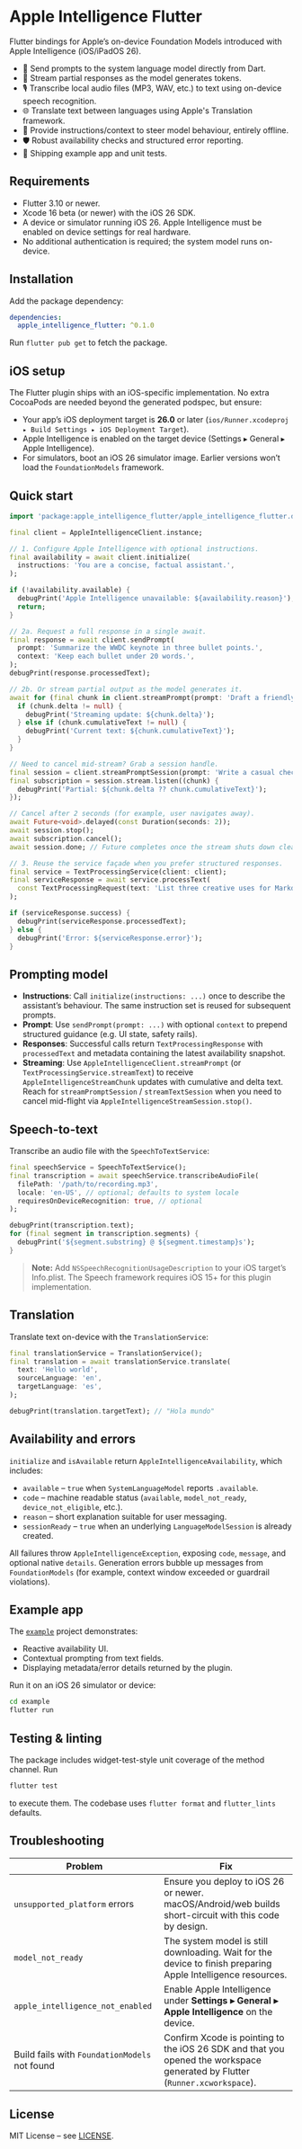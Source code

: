 # Apple Intelligence Flutter

Flutter bindings for Apple’s on-device Foundation Models introduced with Apple Intelligence (iOS/iPadOS 26).

- 🚀 Send prompts to the system language model directly from Dart.
- 🌊 Stream partial responses as the model generates tokens.
- 🎙️ Transcribe local audio files (MP3, WAV, etc.) to text using on-device speech recognition.
- 🌐 Translate text between languages using Apple's Translation framework.
- 🧠 Provide instructions/context to steer model behaviour, entirely offline.
- 🛡️ Robust availability checks and structured error reporting.
- 📱 Shipping example app and unit tests.

## Requirements

- Flutter 3.10 or newer.
- Xcode 16 beta (or newer) with the iOS 26 SDK.
- A device or simulator running iOS 26. Apple Intelligence must be enabled on device settings for real hardware.
- No additional authentication is required; the system model runs on-device.

## Installation

Add the package dependency:

```yaml
dependencies:
  apple_intelligence_flutter: ^0.1.0
```

Run `flutter pub get` to fetch the package.

## iOS setup

The Flutter plugin ships with an iOS-specific implementation. No extra CocoaPods are needed beyond the generated podspec, but ensure:

- Your app’s iOS deployment target is **26.0** or later (`ios/Runner.xcodeproj ▸ Build Settings ▸ iOS Deployment Target`).
- Apple Intelligence is enabled on the target device (Settings ▸ General ▸ Apple Intelligence).
- For simulators, boot an iOS 26 simulator image. Earlier versions won’t load the `FoundationModels` framework.

## Quick start

```dart
import 'package:apple_intelligence_flutter/apple_intelligence_flutter.dart';

final client = AppleIntelligenceClient.instance;

// 1. Configure Apple Intelligence with optional instructions.
final availability = await client.initialize(
  instructions: 'You are a concise, factual assistant.',
);

if (!availability.available) {
  debugPrint('Apple Intelligence unavailable: ${availability.reason}');
  return;
}

// 2a. Request a full response in a single await.
final response = await client.sendPrompt(
  prompt: 'Summarize the WWDC keynote in three bullet points.',
  context: 'Keep each bullet under 20 words.',
);
debugPrint(response.processedText);

// 2b. Or stream partial output as the model generates it.
await for (final chunk in client.streamPrompt(prompt: 'Draft a friendly reminder email.')) {
  if (chunk.delta != null) {
    debugPrint('Streaming update: ${chunk.delta}');
  } else if (chunk.cumulativeText != null) {
    debugPrint('Current text: ${chunk.cumulativeText}');
  }
}

// Need to cancel mid-stream? Grab a session handle.
final session = client.streamPromptSession(prompt: 'Write a casual check-in message.');
final subscription = session.stream.listen((chunk) {
  debugPrint('Partial: ${chunk.delta ?? chunk.cumulativeText}');
});

// Cancel after 2 seconds (for example, user navigates away).
await Future<void>.delayed(const Duration(seconds: 2));
await session.stop();
await subscription.cancel();
await session.done; // Future completes once the stream shuts down cleanly.

// 3. Reuse the service façade when you prefer structured responses.
final service = TextProcessingService(client: client);
final serviceResponse = await service.processText(
  const TextProcessingRequest(text: 'List three creative uses for Markdown tables.'),
);

if (serviceResponse.success) {
  debugPrint(serviceResponse.processedText);
} else {
  debugPrint('Error: ${serviceResponse.error}');
}
```

## Prompting model

- **Instructions**: Call `initialize(instructions: ...)` once to describe the assistant’s behaviour. The same instruction set is reused for subsequent prompts.
- **Prompt**: Use `sendPrompt(prompt: ...)` with optional `context` to prepend structured guidance (e.g. UI state, safety rails).
- **Responses**: Successful calls return `TextProcessingResponse` with `processedText` and metadata containing the latest availability snapshot.
- **Streaming**: Use `AppleIntelligenceClient.streamPrompt` (or `TextProcessingService.streamText`) to receive `AppleIntelligenceStreamChunk` updates with cumulative and delta text. Reach for `streamPromptSession` / `streamTextSession` when you need to cancel mid-flight via `AppleIntelligenceStreamSession.stop()`.

## Speech-to-text

Transcribe an audio file with the `SpeechToTextService`:

```dart
final speechService = SpeechToTextService();
final transcription = await speechService.transcribeAudioFile(
  filePath: '/path/to/recording.mp3',
  locale: 'en-US', // optional; defaults to system locale
  requiresOnDeviceRecognition: true, // optional
);

debugPrint(transcription.text);
for (final segment in transcription.segments) {
  debugPrint('${segment.substring} @ ${segment.timestamp}s');
}
```

> **Note:** Add `NSSpeechRecognitionUsageDescription` to your iOS target’s Info.plist. The Speech framework requires iOS 15+ for this plugin implementation.

## Translation

Translate text on-device with the `TranslationService`:

```dart
final translationService = TranslationService();
final translation = await translationService.translate(
  text: 'Hello world',
  sourceLanguage: 'en',
  targetLanguage: 'es',
);

debugPrint(translation.targetText); // "Hola mundo"
```

## Availability and errors

`initialize` and `isAvailable` return `AppleIntelligenceAvailability`, which includes:

- `available` – `true` when `SystemLanguageModel` reports `.available`.
- `code` – machine readable status (`available`, `model_not_ready`, `device_not_eligible`, etc.).
- `reason` – short explanation suitable for user messaging.
- `sessionReady` – `true` when an underlying `LanguageModelSession` is already created.

All failures throw `AppleIntelligenceException`, exposing `code`, `message`, and optional native `details`. Generation errors bubble up messages from `FoundationModels` (for example, context window exceeded or guardrail violations).

## Example app

The [`example`](example/) project demonstrates:

- Reactive availability UI.
- Contextual prompting from text fields.
- Displaying metadata/error details returned by the plugin.

Run it on an iOS 26 simulator or device:

```bash
cd example
flutter run
```

## Testing & linting

The package includes widget-test-style unit coverage of the method channel. Run

```bash
flutter test
```

to execute them. The codebase uses `flutter format` and `flutter_lints` defaults.

## Troubleshooting

| Problem | Fix |
| --- | --- |
| `unsupported_platform` errors | Ensure you deploy to iOS 26 or newer. macOS/Android/web builds short-circuit with this code by design. |
| `model_not_ready` | The system model is still downloading. Wait for the device to finish preparing Apple Intelligence resources. |
| `apple_intelligence_not_enabled` | Enable Apple Intelligence under **Settings ▸ General ▸ Apple Intelligence** on the device. |
| Build fails with `FoundationModels` not found | Confirm Xcode is pointing to the iOS 26 SDK and that you opened the workspace generated by Flutter (`Runner.xcworkspace`). |

## License

MIT License – see [LICENSE](LICENSE).
